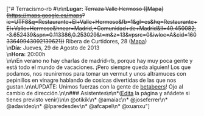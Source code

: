 ["# Terracismo-rb #\n\n**Lugar:** <del>Terraza Valle Hermoso ([Mapa](https://maps.google.es/maps? ie=UTF8&q=Restaurante+El+Valle+Hermoso&fb=1&gl=es&hq=Restaurante+El+Valle+Hermoso&hnear=Madrid,+Comunidad+de+Madrid&ll=40.450082,-3.652439&spn=0.113386,0.253029&t=m&z=13&vpsrc=0&iwloc=A&cid=16033649943092139621))</del> Ribera de Curtidores, 28 ([Mapa](https://www.google.com/maps/preview#!q=ribera+de+curtidores+28%2C+madrid&data=!4m10!1m9!4m8!1m3!1d3014!2d-3.707405!3d40.4069206!3m2!1i1440!2i762!4f13.1))<br/>\n**Día:** Jueves, 29 de Agosto de 2013<br/>\n**Hora:** 20:00h<br/>\n\nEn verano no hay charlas de madrid-rb, porque hay muy poca gente y está todo el mundo de vacaciones. ¡Pero siempre queda alguien! Los que podamos, nos reuniremos para tomar un vermut y unos altramuces con pepinillos en vinagre hablando de cosicas divertidas de las que nos gustan.\n\nUPDATE: Unimos fuerzas con la gente de [betabeers](http://betabeers.com/event/betabeers-madrid-beers-sin-betas-1168/)! Ojo al cambio de dirección.\n\n### Asistentes\n\n*([Edita](?m=edit) la página y añádete si tienes previsto venir)*\n\n* @otikik\n* @amaiac\n* @joseferrer\n* @adavideo\n* @lparedesdev\n* @afcapel\n* @xuanxu"]